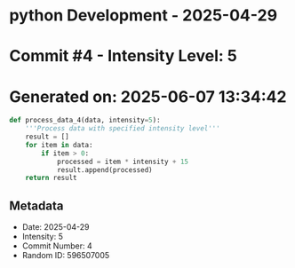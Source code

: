 ﻿# python Development - 2025-04-29
# Commit #4 - Intensity Level: 5
# Generated on: 2025-06-07 13:34:42
```python
def process_data_4(data, intensity=5):
    '''Process data with specified intensity level'''
    result = []
    for item in data:
        if item > 0:
            processed = item * intensity + 15
            result.append(processed)
    return result
```
## Metadata
- Date: 2025-04-29
- Intensity: 5
- Commit Number: 4
- Random ID: 596507005
